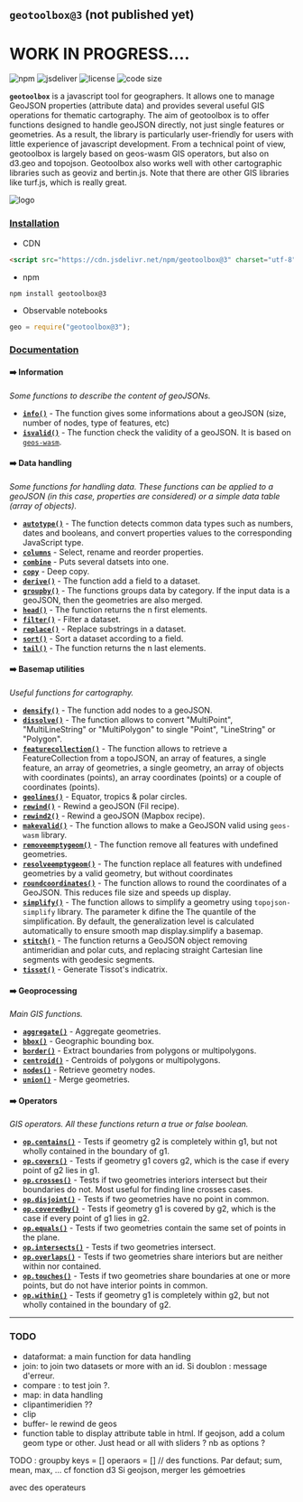 ## `geotoolbox@3` (not published yet)

# WORK IN PROGRESS....

![npm](https://img.shields.io/npm/v/geotoolbox) ![jsdeliver](https://img.shields.io/jsdelivr/npm/hw/geotoolbox) ![license](https://img.shields.io/badge/license-MIT-success) ![code size](https://img.shields.io/github/languages/code-size/riatelab/geotoolbox)

**`geotoolbox`** is a javascript tool for geographers. It allows one to manage GeoJSON properties (attribute data) and provides several useful GIS operations for thematic cartography. The aim of geotoolbox is to offer functions designed to handle geoJSON directly, not just single features or geometries. As a result, the library is particularly user-friendly for users with little experience of javascript development. From a technical point of view, geotoolbox is largely based on geos-wasm GIS operators, but also on d3.geo and topojson. Geotoolbox also works well with other cartographic libraries such as geoviz and bertin.js. Note that there are other GIS libraries like turf.js, which is really great. 

![logo](img/geotoolbox.svg)


### <ins>Installation</ins>

- CDN

``` html
<script src="https://cdn.jsdelivr.net/npm/geotoolbox@3" charset="utf-8"></script>
```

- npm

```
npm install geotoolbox@3
```

- Observable notebooks

``` js
geo = require("geotoolbox@3");
```

### <ins>Documentation</ins>

#### ➡️ Information

*Some functions to describe the content of geoJSONs.*

- [**`info()`**](global.html#info) - The function gives some informations about a geoJSON (size, number of nodes, type of features, etc)
- [**`isvalid()`**](global.html#isvalid) - The function check the validity of a geoJSON. It is based on [`geos-wasm`](https://chrispahm.github.io/geos-wasm/).

#### ➡️ Data handling

*Some functions for handling data. These functions can be applied to a geoJSON (in this case, properties are considered) or a simple data table (array of objects).*

- [**`autotype()`**](global.html#autotype) - The function detects common data types such as numbers, dates and booleans, and convert properties values to the corresponding JavaScript type.
- [**`columns`**](global.html#columns) - Select, rename and reorder properties.
- [**`combine`**](global.html#combine) - Puts several datsets into one.
- [**`copy`**](global.html#copy) - Deep copy.
- [**`derive()`**](global.html#derive) - The function add a field to a dataset.
- [**`groupby()`**](global.html#groupby) - The functions groups data by category. If the input data is a geoJSON, then the geometries are also merged.
- [**`head()`**](global.html#head) - The function returns the n first elements.
- [**`filter()`**](global.html#filter) - Filter a dataset.
- [**`replace()`**](global.html#replace) - Replace substrings in a dataset.
- [**`sort()`**](global.html#sort) - Sort a dataset according to a field.
- [**`tail()`**](global.html#tail) - The function returns the n last elements.

#### ➡️ Basemap utilities

*Useful functions for cartography.*

- [**`densify()`**](global.html#densify) - The function add nodes to a geoJSON.
- [**`dissolve()`**](global.html#dissolve) - The function allows to convert "MultiPoint", "MultiLineString" or "MultiPolygon" to single "Point", "LineString" or "Polygon".
- [**`featurecollection()`**](global.html#featurecollection) - The function allows to retrieve a FeatureCollection from a topoJSON, an array of features, a single feature, an array of geometries, a single geometry, an array of objects with coordinates (points), an array coordinates (points) or a couple of coordinates (points).
- [**`geolines()`**](global.html#geolines) - Equator, tropics & polar circles.
- [**`rewind()`**](global.html#rewind) - Rewind a geoJSON (Fil recipe).
- [**`rewind2()`**](global.html#rewind2) - Rewind a geoJSON (Mapbox recipe).
- [**`makevalid()`**](global.html#makevalid) - The function allows to make a GeoJSON valid using <code>geos-wasm</code> library.
- [**`removeemptygeom()`**](global.html#removeemptygeom) - The function remove all features with undefined geometries.
- [**`resolveemptygeom()`**](global.html#resolveemptygeom) - The function replace all features with undefined geometries by a valid geometry, but without coordinates
- [**`roundcoordinates()`**](global.html#roundcoordinates) - The function allows to round the coordinates of a GeoJSON. This reduces file size and speeds up display.
- [**`simplify()`**](global.html#simplify) - The function allows to simplify a geometry using <code>topojson-simplify</code> library. The parameter k difine the  The quantile of the simplification. By default, the generalization level is calculated automatically to ensure smooth map display.simplify a basemap.
- [**`stitch()`**](global.html#stitch) - The function returns a GeoJSON object removing antimeridian and polar cuts, and replacing straight Cartesian line segments with geodesic segments.
- [**`tissot()`**](global.html#tissot) - Generate Tissot's indicatrix.

#### ➡️ Geoprocessing

*Main GIS functions.*

- [**`aggregate()`**](global.html#aggregate) - Aggregate geometries.
- [**`bbox()`**](global.html#bbox) - Geographic bounding box.
- [**`border()`**](global.html#border) - Extract boundaries from polygons or  multipolygons.
- [**`centroid()`**](global.html#centroid) - Centroids of polygons or multipolygons.
- [**`nodes()`**](global.html#nodes) - Retrieve geometry nodes.
- [**`union()`**](global.html#union) - Merge geometries.


#### ➡️ Operators

*GIS operators. All these functions return a true or false boolean.*

- [**`op.contains()`**](global.html#op/contains) - Tests if geometry g2 is completely within g1, but not wholly contained in the boundary of g1.
- [**`op.covers()`**](global.html#op/covers) - Tests if geometry g1 covers g2, which is the case if every point of g2 lies in g1.
- [**`op.crosses()`**](global.html#op/crosses) - Tests if two geometries interiors intersect but their boundaries do not. Most useful for finding line crosses cases.
- [**`op.disjoint()`**](global.html#op/disjoint) - Tests if two geometries have no point in common.
- [**`op.coveredby()`**](global.html#op/coveredby) - Tests if geometry g1 is covered by g2, which is the case if every point of g1 lies in g2.
- [**`op.equals()`**](global.html#op/equals) - Tests if two geometries contain the same set of points in the plane.
- [**`op.intersects()`**](global.html#op/intersects) - Tests if two geometries intersect.
- [**`op.overlaps()`**](global.html#op/overlaps) - Tests if two geometries share interiors but are neither within nor contained.
- [**`op.touches()`**](global.html#op/touches) - Tests if two geometries share boundaries at one or more points, but do not have interior points in common.
- [**`op.within()`**](global.html#op/within) - Tests if geometry g1 is completely within g2, but not wholly contained in the boundary of g2.

<hr/>

### TODO

- dataformat: a main function for data handling
- join: to join two datasets or more with an id. Si doublon : message d'erreur. 
- compare : to test join ?. 
- map: in data handling
- clipantimeridien ??
- clip
- buffer- le rewind de geos
- function table to display attribute table in html. If geojson, add a colum geom type or other. Just head or all with sliders ? nb as options ?

TODO : groupby
keys = []
operaors = [] // des functions. Par defaut; sum, mean, max, ... cf fonction d3
Si geojson, merger les gémoetries


avec des operateurs 


